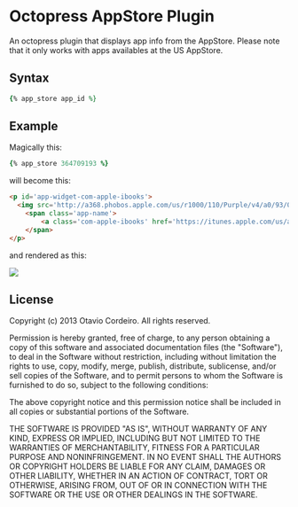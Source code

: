 # Octopress AppStore Plugin

An octopress plugin that displays app info from the AppStore. Please note that it only works with apps availables at the US AppStore.

## Syntax

```ruby
{% app_store app_id %}
```

## Example

Magically this:

```ruby
{% app_store 364709193 %}
```

will become this:

```html
<p id='app-widget-com-apple-ibooks'>
  <img src='http://a368.phobos.apple.com/us/r1000/110/Purple/v4/a0/93/08/a0930815-e79b-fb7a-8ea0-8793ddba49f9/Icon-iPhone.png' class='app-icon' style='width:60px; height:60px; vertical-align:middle; margin: 0.1em; border: 0em' />
    <span class='app-name'>
        <a class='com-apple-ibooks' href='https://itunes.apple.com/us/app/ibooks/id364709193?mt=8&uo=4' target='_blank'>iBooks</a>
    </span>
</p>
```

and rendered as this:

![](http://25.media.tumblr.com/20428a0a47a660ce7682ef3a70048e4d/tumblr_mhp3o0iAv31qz4eico1_1280.jpg)

## License

Copyright (c) 2013 Otavio Cordeiro. All rights reserved.

Permission is hereby granted, free of charge, to any person obtaining a copy of this software and associated documentation files (the "Software"), to deal in the Software without restriction, including without limitation the rights to use, copy, modify, merge, publish, distribute, sublicense, and/or sell copies of the Software, and to permit persons to whom the Software is furnished to do so, subject to the following conditions:

The above copyright notice and this permission notice shall be included in all copies or substantial portions of the Software.

THE SOFTWARE IS PROVIDED "AS IS", WITHOUT WARRANTY OF ANY KIND, EXPRESS OR IMPLIED, INCLUDING BUT NOT LIMITED TO THE WARRANTIES OF MERCHANTABILITY, FITNESS FOR A PARTICULAR PURPOSE AND NONINFRINGEMENT. IN NO EVENT SHALL THE AUTHORS OR COPYRIGHT HOLDERS BE LIABLE FOR ANY CLAIM, DAMAGES OR OTHER LIABILITY, WHETHER IN AN ACTION OF CONTRACT, TORT OR OTHERWISE, ARISING FROM, OUT OF OR IN CONNECTION WITH THE SOFTWARE OR THE USE OR OTHER DEALINGS IN THE SOFTWARE.
